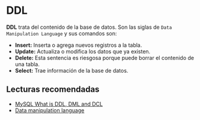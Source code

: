 # DDL

**DDL** trata del contenido de la base de datos. Son las siglas de `Data Manipulation Language` y sus comandos son:

- **Insert:** Inserta o agrega nuevos registros a la tabla.
- **Update:** Actualiza o modifica los datos que ya existen.
- **Delete:** Esta sentencia es riesgosa porque puede borrar el contenido de una tabla.
- **Select:** Trae información de la base de datos.

## Lecturas recomendadas
- [MySQL What is DDL, DML and DCL](https://www.w3schools.in/mysql/ddl-dml-dcl/)
- [Data manipulation language](https://en.wikipedia.org/wiki/Data_manipulation_language)
